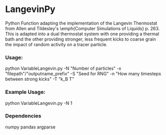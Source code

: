 # LangevinPy

Python Function adapting the implementation of the Langevin Thermostat from Allen and Tildesley's \emph{Computer Simulations of Liquids} p. 263. This is adapted into a dual thermostat system with one providing a thermal bath and the other providing stronger, less frequent kicks to coarse grain the impact of random activity on a tracer particle. 

### Usage:
python VariableLangevin.py -N "Number of particles" -x "filepath"/"outputname_prefix" -S "Seed for RNG" -n "How many timesteps between strong kicks" -T "k_B T"
### Example Usage:
python VariableLangevin.py -N 1 <br />

### Dependencies
numpy
pandas
argparse
